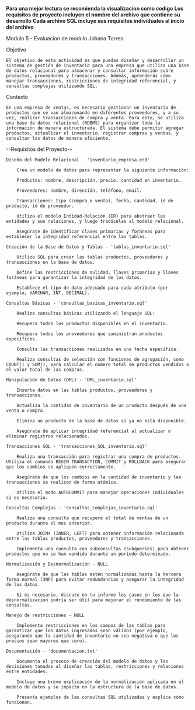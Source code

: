**Para una mejor lectura se recomienda la visualizacion como codigo**
**Los requisitos de proyecto incluyen el nombre del archivo que contiene su desarrollo**
**Cada archivo SQL incluye sus requisitos individuales al inicio del archivo**

Modulo 5 - Evaluacion de modulo
Johana Torres

Objetivo

    El objetivo de esta actividad es que puedas diseñar y desarrollar un sistema de gestión de inventario para una empresa que utiliza una base de datos relacional para almacenar y consultar información sobre productos, proveedores y transacciones. Además, aprenderás cómo manejar transacciones, restricciones de integridad referencial, y consultas complejas utilizando SQL.

Contexto

    En una empresa de ventas, es necesario gestionar un inventario de productos que se van almacenando en diferentes proveedores, y a su vez, realizar transacciones de compra y venta. Para esto, se utiliza una base de datos relacional (RDBMS) para organizar toda la información de manera estructurada. El sistema debe permitir agregar productos, actualizar el inventario, registrar compras y ventas, y consultar los datos de manera eficiente.

--Requisitos del Proyecto--

    Diseño del Modelo Relacional - 'inventario_empresa.erd'

        Crea un modelo de datos para representar la siguiente información:

        Productos: nombre, descripción, precio, cantidad en inventario.

        Proveedores: nombre, dirección, teléfono, email.

        Transacciones: tipo (compra o venta), fecha, cantidad, id de producto, id de proveedor.

        Utiliza el modelo Entidad-Relación (ER) para abstraer las entidades y sus relaciones, y luego tradúcelas al modelo relacional.

        Asegúrate de identificar claves primarias y foráneas para establecer la integridad referencial entre las tablas.

    Creación de la Base de Datos y Tablas - 'tablas_inventario.sql'

        Utiliza SQL para crear las tablas productos, proveedores y transacciones en la base de datos.

        Define las restricciones de nulidad, llaves primarias y llaves foráneas para garantizar la integridad de los datos.

        Establece el tipo de dato adecuado para cada atributo (por ejemplo, VARCHAR, INT, DECIMAL).

    Consultas Básicas - 'consultas_basicas_inventario.sql'

        Realiza consultas básicas utilizando el lenguaje SQL:

        Recupera todos los productos disponibles en el inventario.

        Recupera todos los proveedores que suministran productos específicos.

        Consulta las transacciones realizadas en una fecha específica.

        Realiza consultas de selección con funciones de agrupación, como COUNT() y SUM(), para calcular el número total de productos vendidos o el valor total de las compras.

    Manipulación de Datos (DML) - 'DML_inventario.sql'

        Inserta datos en las tablas productos, proveedores y transacciones.

        Actualiza la cantidad de inventario de un producto después de una venta o compra.

        Elimina un producto de la base de datos si ya no está disponible.

        Asegúrate de aplicar integridad referencial al actualizar o eliminar registros relacionados.

    Transacciones SQL - 'transacciones_SQL_inventario.sql'

        Realiza una transacción para registrar una compra de productos. Utiliza el comando BEGIN TRANSACTION, COMMIT y ROLLBACK para asegurar que los cambios se apliquen correctamente.

        Asegúrate de que los cambios en la cantidad de inventario y las transacciones se realicen de forma atómica.

        Utiliza el modo AUTOCOMMIT para manejar operaciones individuales si es necesario.

    Consultas Complejas - 'consultas_complejas_inventario.sql'

        Realiza una consulta que recupere el total de ventas de un producto durante el mes anterior.

        Utiliza JOINs (INNER, LEFT) para obtener información relacionada entre las tablas productos, proveedores y transacciones.

        Implementa una consulta con subconsultas (subqueries) para obtener productos que no se han vendido durante un período determinado.

    Normalización y Desnormalización - NULL

        Asegúrate de que las tablas estén normalizadas hasta la tercera forma normal (3NF) para evitar redundancias y asegurar la integridad de los datos.

        Si es necesario, discute en tu informe los casos en los que la desnormalización podría ser útil para mejorar el rendimiento de las consultas.

    Manejo de restricciones - NULL

        Implementa restricciones en los campos de las tablas para garantizar que los datos ingresados sean válidos (por ejemplo, asegurando que la cantidad de inventario no sea negativa o que los precios sean mayores que cero).

    Documentación - 'documentacion.txt'

        Documenta el proceso de creación del modelo de datos y las decisiones tomadas al diseñar las tablas, restricciones y relaciones entre entidades.

        Incluye una breve explicación de la normalización aplicada en el modelo de datos y su impacto en la estructura de la base de datos.

        Presenta ejemplos de las consultas SQL utilizadas y explica cómo funcionan.
